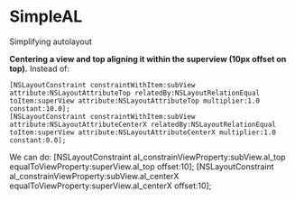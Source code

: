 SimpleAL
========

Simplifying autolayout


**Centering a view and top aligning it within the superview (10px offset on top).**
Instead of:

    [NSLayoutConstraint constraintWithItem:subView attribute:NSLayoutAttributeTop relatedBy:NSLayoutRelationEqual toItem:superView attribute:NSLayoutAttributeTop multiplier:1.0 constant:10.0];
    [NSLayoutConstraint constraintWithItem:subView attribute:NSLayoutAttributeCenterX relatedBy:NSLayoutRelationEqual toItem:superView attribute:NSLayoutAttributeCenterX multiplier:1.0 constant:0.0];

We can do:
    [NSLayoutConstraint al_constrainViewProperty:subView.al_top equalToViewProperty:superView.al_top offset:10];
    [NSLayoutConstraint al_constrainViewProperty:subView.al_centerX equalToViewProperty:superView.al_centerX offset:10];
